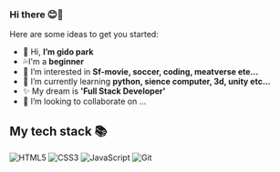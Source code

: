 ### Hi there 😊🙌

<!---
prayer0420/prayer0420 is a ✨ special ✨ repository because its `README.md` (this file) appears on your GitHub profile.
You can click the Preview link to take a look at your changes.
--->


Here are some ideas to get you started:

- 👋 Hi, **I’m gido park**
- 💦I'm a **beginner**
- 👀 I’m interested in **Sf-movie, soccer, coding, meatverse ete...**
- 🌱 I’m currently learning **python, sience computer, 3d, unity etc...**
- ✨ My dream is **'Full Stack Developer'**
- 💞️ I’m looking to collaborate on ...





<h2> My tech stack 📚 </h2>

![HTML5](https://img.shields.io/badge/-HTML5-F05032?style=for-the-badge&logo=html5&logoColor=ffffff)
![CSS3](https://img.shields.io/badge/-CSS3-007ACC?style=for-the-badge&logo=css3)
![JavaScript](https://img.shields.io/badge/-JavaScript-%23F7DF1C?style=for-the-badge&logo=javascript&logoColor=000000&labelColor=%23F7DF1C&color=%23FFCE5A)
![Git](https://img.shields.io/badge/-Git-F05032?style=for-the-badge&logo=git&logoColor=ffffff)
<!-- ![TypeScript](https://img.shields.io/badge/-TypeScript-007ACC?style=for-the-badge&logo=typescript&logoColor=white)
![React](https://img.shields.io/badge/-React-222222?style=for-the-badge&logo=react)
![Node](https://img.shields.io/badge/-Nodejs-43853d?style=for-the-badge&logo=Node.js&logoColor=white)

![Docker](https://img.shields.io/badge/-Docker-46a2f1?style=for-the-badge&logo=docker&logoColor=ffffff) -->
